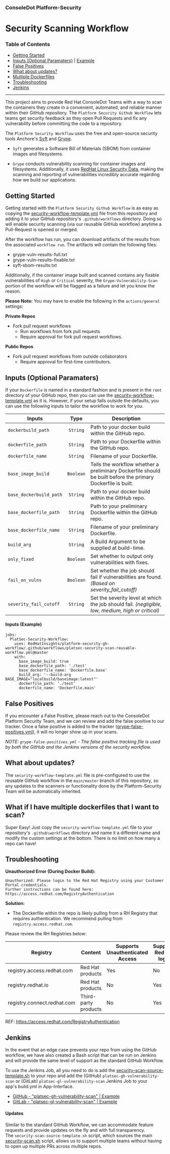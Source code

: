 ### ConsoleDot Platform-Security
# Security Scanning Workflow

### Table of Contents
- [Getting Started](#getting-started)
- [Inputs (Optional Paramaters)](#inputs-optional-paramaters) | [Example](#inputs-example)
- [False Positives](#false-positives)
- [What about updates?](#what-about-updates)
- [Multiple Dockerfiles](#what-if-i-have-multiple-dockerfiles-that-i-want-to-scan)
- [Troubleshooting](#troubleshooting)
- [Jenkins](#jenkins)

---

This project aims to provide Red Hat ConsoleDot Teams with a way to scan the containers they create in a convenient, automated, and reliable manner within their GitHub repository. The `Platform Security Github Workflow` lets teams get security feedback as they open Pull Requests and fix any vulnerability before committing the code to a repository.

The `Platform Security Workflow` uses the free and open-source security tools Anchore's [Syft](https://github.com/anchore/syft/) and [Grype](https://github.com/anchore/grype/). 

* `Syft` generates a Software Bill of Materials (SBOM) from container images and filesystems.

* `Grype` conducts vulnerability scanning for container images and filesystems. Additionally, it uses [RedHat Linux Security Data](https://access.redhat.com/hydra/rest/securitydata/), making the scanning and reporting of vulnerabilities incredibly accurate regarding how we build our applications.


## Getting Started

Getting started with the `Platform Security Github Workflow` is as easy as copying the [security-workflow-template.yml](https://github.com/RedHatInsights/platform-security-gh-workflow/blob/master/security-workflow-template.yml) file from this repository and adding it to your GitHub repository's `.github/workflows` directory. Doing so will enable security scanning (via our reusable GitHub workflow) anytime a Pull-Request is opened or merged.

After the workflow has run, you can download artifacts of the results from the associated `workflow run`. The artifacts will contain the following files:

* grype-vuln-results-full.txt
* grype-vuln-results-fixable.txt
* syft-sbom-results.txt

Additionally, if the container image built and scanned contains any fixable vulnerabilities of `High` or `Critical` severity, the `Grype-Vulnerability-Scan` portion of the workflow will be flagged as a failure and let you know the reason. 

**Please Note:** You may have to enable the following in the `actions/general` settings:

**Private Repos**
* Fork pull request workflows
   * Run workflows from fork pull requests
   * Require approval for fork pull request workflows.

**Public Repos**
* Fork pull request workflows from outside collaborators
   * Require approval for first-time contributors.

## Inputs (Optional Paramaters)

If your `Dockerfile` is named in a standard fashion and is present in the `root` directory of your GitHub repo, then you can use the [security-workflow-template.yml](https://github.com/RedHatInsights/platform-security-gh-workflow/blob/master/security-workflow-template.yml) as it is. However, if your setup falls outside the defaults, you can use the following inputs to tailor the workflow to work for you. 

| Inputs      | Type | Description |
| ----------- | :-----------: | ----------- |
| `dockerbuild_path` | `String` | Path to your docker build within the GitHub repo. |
| `dockerfile_path` | `String` | Path to your Dockerfile within the GitHub repo. |
| `dockerfile_name` | `String`| Filename of your Dockerfile. |
| `base_image_build` | `Boolean` | Tells the workflow whether a preliminary Dockerfile should be built before the primary Dockerfile is built. |
| `base_dockerbuild_path` | `String` | Path to your docker build within the GitHub repo. |
| `base_dockerfile_path` | `String` | Path to your preliminary Dockerfile within the GitHub repo. |
| `base_dockerfile_name` | `String` | Filename of your preliminary Dockerfile. |
| `build_arg` | `String` | A Build Argument to be supplied at build-time. |
| `only_fixed` | `Boolean` | Set whether to output only vulnerabilities with fixes. |
| `fail_on_vulns` | `Boolean` | Set whether the job should fail if vulnerabilities are found. *(Based on severity_fail_cutoff)*|
| `severity_fail_cutoff` | `String` | Set the severity level at which the job should fail. *(negligible, low, medium, high or critical)* |

#### Inputs (Example)
```
jobs:
  PlatSec-Security-Workflow:
    uses: RedHatInsights/platform-security-gh-workflow/.github/workflows/platsec-security-scan-reusable-workflow.yml@master
    with:
      base_image_build: true
      base_dockerfile_path: './test'
      base_dockerfile_name: 'Dockerfile.base'
      build_arg: '--build-arg BASE_IMAGE="localbuild/baseimage:latest"'
      dockerfile_path: './test'
      dockerfile_name: 'Dockerfile.main'
```

## False Positives
If you encounter a False Positive, please reach out to the ConsoleDot Platform Security Team, and we can review and 
add the false positive to our tracker. Once a false positive is added to the tracker 
([grype-false-positives.yml](/false_positives/grype-false-positives.yml)), it will no longer show up in your scans.

*NOTE: `grype-false-positives.yml` - The false positive tracking file is used by both the GitHub and the Jenkins 
versions of the security workflow.*

## What about updates?
The `security-workflow-template.yml` file is pre-configured to use the reusable GitHub workflow in the `main/master` branch of this repository, so any updates to the scanners or functionality done by the Platform-Security Team will be automatically inherited. 

## What if I have multiple dockerfiles that I want to scan?
Super Easy! Just copy the `security-workflow-template.yml` file to your repository's `.github\workflows` directory and name it a different name and modify the custom settings at the bottom. There is no limit on how many a repo can have!

## Troubleshooting

**Unauthorized Error (During Docker Build):**
```
Unauthorized: Please login to the Red Hat Registry using your Customer Portal credentials.
Further instructions can be found here: https://access.redhat.com/RegistryAuthentication
```
**Solution:**
* The Dockerfile within the repo is likely pulling from a RH Registry that requires authentication. We recommend pulling from `registry.access.redhat.com`.

Please review the RH Registries below:


Registry | Content | Supports Unauthenticated Access | Supports Red Hat login | Supports Registry Tokens
-- | -- | -- | -- | --
registry.access.redhat.com | Red Hat products | Yes | No | No
registry.redhat.io | Red Hat products | No | Yes | Yes
registry.connect.redhat.com | Third-party products | No | Yes | Yes

REF: https://access.redhat.com/RegistryAuthentication

## Jenkins
In the event that an edge case prevents your repo from using the GitHub workflow, we have also created 
a Bash script that can be run on Jenkins and will provide the same level of support as the standard 
GitHub Workflow.

To use the Jenkins Job, all you need to do is add the [security-scan-source-template.sh](/jenkins/security-scan-source-template.sh) to your repo and add the (GitHub) `platsec-gh-vulnerability-scan` or 
(GitLab) `platsec-gl-vulnerability-scan` Jenkins Job to your app's build.yml in App-Interface.


- [GitHub - "platsec-gh-vulnerability-scan" | Example](https://gitlab.cee.redhat.com/service/app-interface/-/blob/master/data/services/insights/gateway/build.yml?ref_type=heads#L92-95)
- [GitLab - "platsec-gl-vulnerability-scan" | Example](https://gitlab.cee.redhat.com/service/app-interface/-/blob/master/data/services/insights/frontend-base/cicd/ci-int/jobs.yaml?ref_type=heads#L76-79)

#### Updates
Similar to the standard GitHub Workflow, we can accommodate feature requests and provide updates on the fly and 
with full transparency. The `security-scan-source-template.sh` script, which sources the main 
[security-scan.sh](/jenkins/security-scan.sh) script, allows us to support multiple teams without having to open up multiple PRs across multiple repos.
